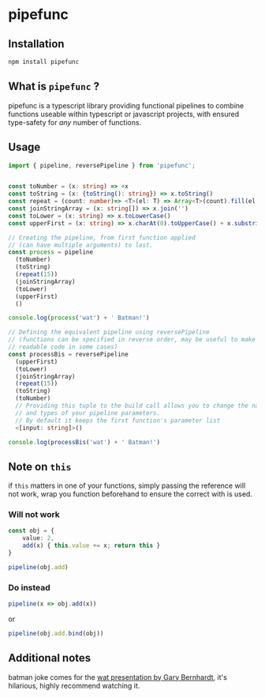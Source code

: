 # pipefunc

## Installation
```sh
npm install pipefunc
```

## What is `pipefunc` ?
pipefunc is a typescript library providing functional pipelines to combine functions useable within typescript or javascript projects, with ensured
type-safety for *any* number of functions.

## Usage

```ts
import { pipeline, reversePipeline } from 'pipefunc';


const toNumber = (x: string) => +x
const toString = (x: {toString(): string}) => x.toString()
const repeat = (count: number)=> <T>(el: T) => Array<T>(count).fill(el)
const joinStringArray = (x: string[]) => x.join('')
const toLower = (x: string) => x.toLowerCase()
const upperFirst = (x: string) => x.charAt(0).toUpperCase() + x.substring(1)

// Creating the pipeline, from first function applied
// (can have multiple arguments) to last.
const process = pipeline
  (toNumber)
  (toString)
  (repeat(15))
  (joinStringArray)
  (toLower)
  (upperFirst)
  ()

console.log(process('wat') + ' Batman!')

// Defining the equivalent pipeline using reversePipeline
// (functions can be specified in reverse order, may be useful to make more
// readable code in some cases)
const processBis = reversePipeline
  (upperFirst)
  (toLower)
  (joinStringArray)
  (repeat(15))
  (toString)
  (toNumber)
  // Providing this tuple to the build call allows you to change the name
  // and types of your pipeline parameters.
  // By default it keeps the first function's parameter list
  <[input: string]>()

console.log(processBis('wat') + ' Batman!')
```

## Note on `this`
if `this` matters in one of your functions, simply passing the reference
will not work, wrap you function beforehand to ensure the correct with is
used.

### Will not work
```ts
const obj = {
    value: 2,
    add(x) { this.value += x; return this }
}

pipeline(obj.add)
```
### Do instead
```ts
pipeline(x => obj.add(x))
```
or
```ts
pipeline(obj.add.bind(obj))
```

## Additional notes
batman joke comes for the [wat presentation by Gary Bernhardt](https://www.destroyallsoftware.com/talks/wat), it's hilarious, highly recommend watching it.
